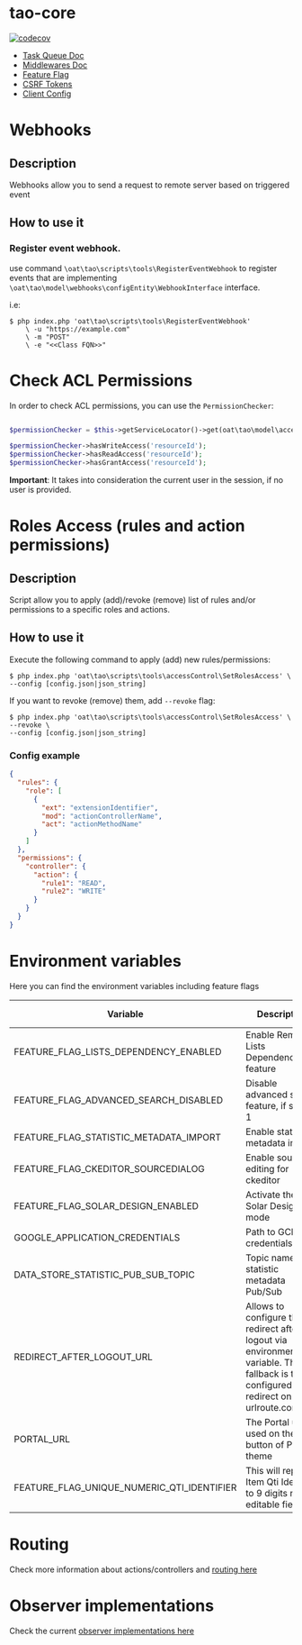 # tao-core

[![codecov](https://codecov.io/gh/oat-sa/tao-core/branch/master/graph/badge.svg?token=uPVdj0JrEn)](https://codecov.io/gh/oat-sa/tao-core)

- [Task Queue Doc](models/classes/taskQueue/README.md)
- [Middlewares Doc](models/classes/Middleware/README.md)
- [Feature Flag](models/classes/featureFlag/README.md)
- [CSRF Tokens](models/classes/security/xsrf/README.md)
- [Client Config](models/classes/clientConfig/README.md)

# Webhooks

## Description

Webhooks allow you to send a request to remote server based on triggered event

## How to use it

### Register event webhook.

use command `\oat\tao\scripts\tools\RegisterEventWebhook` to register events that are implementing `\oat\tao\model\webhooks\configEntity\WebhookInterface` interface.

i.e:

```
$ php index.php 'oat\tao\scripts\tools\RegisterEventWebhook'
    \ -u "https://example.com"
    \ -m "POST"
    \ -e "<<Class FQN>>"
```

# Check ACL Permissions

In order to check ACL permissions, you can use the `PermissionChecker`:

```php

$permissionChecker = $this->getServiceLocator()->get(oat\tao\model\accessControl\PermissionChecker::class);

$permissionChecker->hasWriteAccess('resourceId');
$permissionChecker->hasReadAccess('resourceId');
$permissionChecker->hasGrantAccess('resourceId');
```

**Important**: It takes into consideration the current user in the session, if no user is provided.

# Roles Access (rules and action permissions)

## Description

Script allow you to apply (add)/revoke (remove) list of rules and/or permissions to a specific roles and actions.

## How to use it

Execute the following command to apply (add) new rules/permissions:

```
$ php index.php 'oat\tao\scripts\tools\accessControl\SetRolesAccess' \
--config [config.json|json_string]
```

If you want to revoke (remove) them, add `--revoke` flag:

```
$ php index.php 'oat\tao\scripts\tools\accessControl\SetRolesAccess' \
--revoke \
--config [config.json|json_string]
```

### Config example

```json
{
  "rules": {
    "role": [
      {
        "ext": "extensionIdentifier",
        "mod": "actionControllerName",
        "act": "actionMethodName"
      }
    ]
  },
  "permissions": {
    "controller": {
      "action": {
        "rule1": "READ",
        "rule2": "WRITE"
      }
    }
  }
}
```

# Environment variables

Here you can find the environment variables including feature flags

| Variable                                    | Description                                                                                                                          | Default value |
|---------------------------------------------|--------------------------------------------------------------------------------------------------------------------------------------|---------------|
| FEATURE_FLAG_LISTS_DEPENDENCY_ENABLED       | Enable Remote Lists Dependency feature                                                                                               | -             |
| FEATURE_FLAG_ADVANCED_SEARCH_DISABLED       | Disable advanced search feature, if set to 1                                                                                         | -             |
| FEATURE_FLAG_STATISTIC_METADATA_IMPORT      | Enable statistics metadata import                                                                                                    | -             |
| FEATURE_FLAG_CKEDITOR_SOURCEDIALOG          | Enable source editing for ckeditor                                                                                                   | false         |
| FEATURE_FLAG_SOLAR_DESIGN_ENABLED           | Activate the Solar Design mode                                                                                                       | -             |
| GOOGLE_APPLICATION_CREDENTIALS              | Path to GCP credentials path                                                                                                         | -             |
| DATA_STORE_STATISTIC_PUB_SUB_TOPIC          | Topic name for statistic metadata Pub/Sub                                                                                            | -             |
| REDIRECT_AFTER_LOGOUT_URL                   | Allows to configure the redirect after logout via environment variable. The fallback is the configured redirect on urlroute.conf.php | -             |
| PORTAL_URL                                  | The Portal url used on the back button of Portal theme                                                                               | -             |
| FEATURE_FLAG_UNIQUE_NUMERIC_QTI_IDENTIFIER  | This will replace Item Qti Identifier to 9 digits non editable field                                                                 | -             |


# Routing

Check more information about actions/controllers and [routing here](./models/classes/routing/README.md)

# Observer implementations

Check the current [observer implementations here](./models/classes/Observer/README.md)
